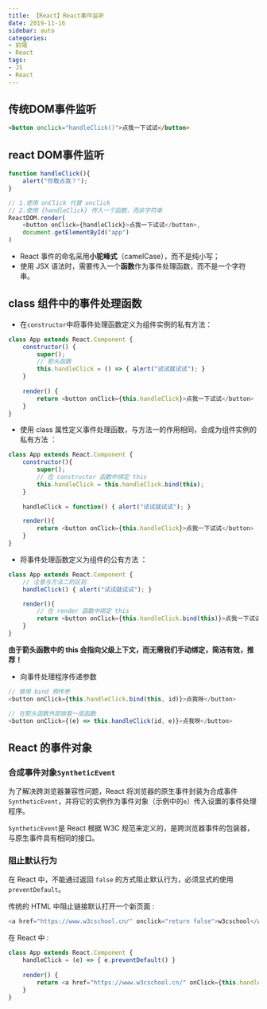 ```yaml
---
title: 【React】React事件监听
date: 2019-11-16
sidebar: auto
categories: 
- 前端
- React
tags: 
- JS
- React
---
```


## 传统DOM事件监听

```html
<button onclick="handleClick()">点我一下试试</button>
```

## react DOM事件监听

```js
function handleClick(){
    alert("你敢点我？");
}

// 1.使用 onClick 代替 onclick
// 2.使用 {handleClick} 传入一个函数，而非字符串
ReactDOM.render(
    <button onClick={handleClick}>点我一下试试</button>,
    document.getElementById("app")
)
```

- React 事件的命名采用**小驼峰式**（camelCase），而不是纯小写；
- 使用 JSX 语法时，需要传入一个**函数**作为事件处理函数，而不是一个字符串。

## class 组件中的事件处理函数

+ 在`constructor`中将事件处理函数定义为组件实例的私有方法：

```js
class App extends React.Component {
    constructor() {
        super();
        // 箭头函数
        this.handleClick = () => { alert("试试就试试"); }
    }
    
    render() {
        return <button onClick={this.handleClick}>点我一下试试</button>
    }
}
```

+  使用 class 属性定义事件处理函数，与方法一的作用相同，会成为组件实例的私有方法 ：

```js
class App extends React.Component {
    constructor(){
        super();
        // 在 constructor 函数中绑定 this
        this.handleClick = this.handleClick.bind(this);
    }
    
    handleClick = function() { alert("试试就试试"); }

    render(){
        return <button onClick={this.handleClick}>点我一下试试</button>
    }
}
```

+  将事件处理函数定义为组件的公有方法 ：

```js
class App extends React.Component {
    // 注意与方法二的区别
    handleClick() { alert("试试就试试"); }

    render(){
        // 在 render 函数中绑定 this
        return <button onClick={this.handleClick.bind(this)}>点我一下试试</button>
    }
}
```

**由于箭头函数中的 this 会指向父级上下文，而无需我们手动绑定，简洁有效，推荐！** 

+  向事件处理程序传递参数 

  ```js
  // 使用 bind 预传参
  <button onClick={this.handleClick.bind(this, id)}>点我呀</button>
  
  // 在箭头函数外部嵌套一层函数
  <button onClick={(e) => this.handleClick(id, e)}>点我呀</button>
  ```

## React 的事件对象

### 合成事件对象`SyntheticEvent`

为了解决跨浏览器兼容性问题，React 将浏览器的原生事件封装为合成事件`SyntheticEvent`，并将它的实例作为事件对象（示例中的`e`）传入设置的事件处理程序。

`SyntheticEvent`是 React 根据 W3C 规范来定义的，是跨浏览器事件的包装器，与原生事件具有相同的接口。

### 阻止默认行为 

 在 React 中，不能通过返回 `false` 的方式阻止默认行为，必须显式的使用 `preventDefault`。 

 传统的 HTML 中阻止链接默认打开一个新页面 :

```js
<a href="https://www.w3cschool.cn/" onclick="return false">w3cschool</a>
```

 在 React 中 :

```js
class App extends React.Component {
    handleClick = (e) => { e.preventDefault() }
    
    render() {
        return <a href="https://www.w3cschool.cn/" onClick={this.handleClick}>w3cschool</a>            
    }
}
```

